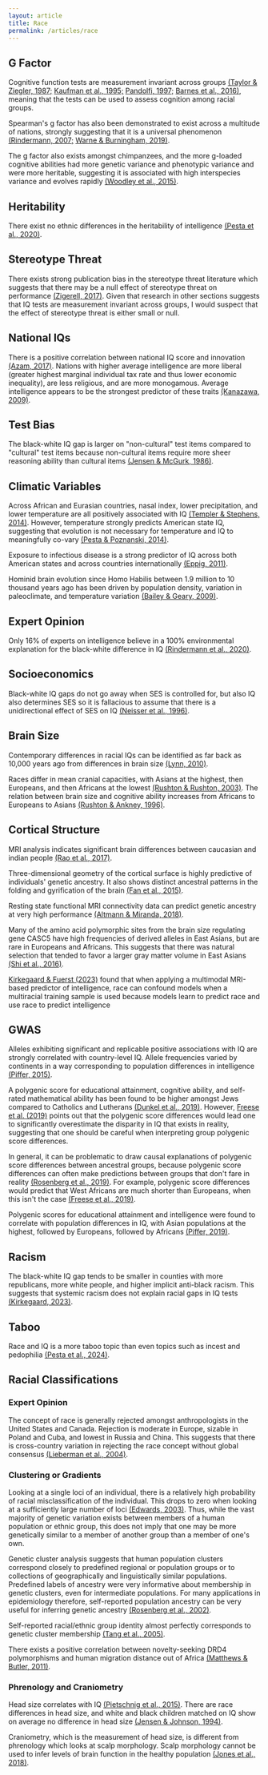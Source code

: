 ```yaml
---
layout: article
title: Race
permalink: /articles/race
---
```


<div markdown="1">

## G Factor

Cognitive function tests are measurement invariant across groups [(Taylor & Ziegler, 1987;](https://sci-hub.ru/https://doi.org/10.1177/001316448704700318)  [Kaufman et al., 1995;](https://sci-hub.ru/https://doi.org/10.1177/0013164495055003001)  [Pandolfi, 1997;](https://www.gwern.net/docs/iq/1997-pandolfi.pdf)  [Barnes et al., 2016)](https://sci-hub.ru/https://doi.org/10.1017/S1355617715001113), meaning that the tests can be used to assess cognition among racial groups.

Spearman's g factor has also been demonstrated to exist across a multitude of nations, strongly suggesting that it is a universal phenomenon [(Rindermann, 2007;](https://emilkirkegaard.dk//en/wp-content/uploads/The-g-factor-of-international-cognitive-ability-comparisons-the-homogeneity-of-results-in-PISA-TIMSS-PIRLS-and-IQ-tests-across-nations.pdf)  [Warne & Burningham, 2019)](https://psycnet.apa.org/fulltext/2019-01683-001.pdf).

The g factor also exists amongst chimpanzees, and the more g-loaded cognitive abilities had more genetic variance and phenotypic variance and were more heritable, suggesting it is associated with high interspecies variance and evolves rapidly [(Woodley et al., 2015)](https://sci-hub.ru/https://doi.org/10.1016/j.intell.2015.04.002).

## Heritability

There exist no ethnic differences in the heritability of intelligence [(Pesta et al., 2020)](https://sci-hub.se/https://doi.org/10.1016/j.intell.2019.101408).

## Stereotype Threat

There exists strong publication bias in the stereotype threat literature which suggests that there may be a null effect of stereotype threat on performance [(Zigerell, 2017)](https://pubmed.ncbi.nlm.nih.gov/28795832/). Given that research in other sections suggests that IQ tests are measurement invariant across groups, I would suspect that the effect of stereotype threat is either small or null.

## National IQs

There is a positive correlation between national IQ score and innovation [(Azam, 2017)](https://mpra.ub.uni-muenchen.de/76922/). Nations with higher average intelligence are more liberal (greater highest marginal individual tax rate and thus lower economic inequality), are less religious, and are more monogamous. Average intelligence appears to be the strongest predictor of these traits [(Kanazawa, 2009)](https://www.cambridge.org/core/journals/journal-of-biosocial-science/article/abs/iq-and-the-values-of-nations/B28886FC682668151084DF2E9DC5C0AF).

## Test Bias

The black-white IQ gap is larger on "non-cultural" test items compared to "cultural" test items because non-cultural items require more sheer reasoning ability than cultural items [(Jensen & McGurk, 1986)](http://arthurjensen.net/wp-content/uploads/2014/06/Black-White-Bias-in-Cultural-and-Noncultural-Test-Items-1987-by-Arthur-Robert-Jensen-Frank-C.-J.-McGurk.pdf).

## Climatic Variables

Across African and Eurasian countries, nasal index, lower precipitation, and lower temperature are all positively associated with IQ [(Templer & Stephens, 2014)](https://www.researchgate.net/publication/264085536_The_relationship_between_IQ_and_climatic_variables_in_African_and_Eurasian_countries). However, temperature strongly predicts American state IQ, suggesting that evolution is not necessary for temperature and IQ to meaningfully co-vary [(Pesta & Poznanski, 2014)](https://www.sciencedirect.com/science/article/pii/S0160289614001019#:~:text=CWT%20proposes%20that%20race%20differences,selection%20premium%20on%20higher%20IQ.).

Exposure to infectious disease is a strong predictor of IQ across both American states and across countries internationally [(Eppig, 2011)](https://www.scientificamerican.com/article/why-is-average-iq-higher-in-some-places/).

Hominid brain evolution since Homo Habilis between 1.9 million to 10 thousand years ago has been driven by population density, variation in paleoclimate, and temperature variation [(Bailey & Geary, 2009)](https://sci-hub.se/https://doi.org/10.1007/s12110-008-9054-0).

## Expert Opinion

Only 16% of experts on intelligence believe in a 100% environmental explanation for the black-white difference in IQ [(Rindermann et al., 2020)](https://www.sciencedirect.com/science/article/pii/S0160289619301886).

## Socioeconomics

Black-white IQ gaps do not go away when SES is controlled for, but also IQ also determines SES so it is fallacious to assume that there is a unidirectional effect of SES on IQ [(Neisser et al., 1996)](https://scottbarrykaufman.com/wp-content/uploads/2012/01/IntUnknown.pdf).

## Brain Size

Contemporary differences in racial IQs can be identified as far back as 10,000 years ago from differences in brain size [(Lynn, 2010)](https://www.sciencedirect.com/science/article/abs/pii/S0191886909003882?via%3Dihub).

Races differ in mean cranial capacities, with Asians at the highest, then Europeans, and then Africans at the lowest [(Rushton & Rushton, 2003)](https://sci-hub.se/https://doi.org/10.1016/S0160-2896(02)00137-X). The relation between brain size and cognitive ability increases from Africans to Europeans to Asians [(Rushton & Ankney, 1996)](https://philipperushton.net/wp-content/uploads/2015/02/Brain-Size-and-Cognitive-Ability-Correlations-with-Age-Sex-Social-Class-and-Race-1996-by-John-Philippe-Rushton-C.-Davison-Ankney.pdf).

## Cortical Structure

MRI analysis indicates significant brain differences between caucasian and indian people [(Rao et al., 2017)](http://cds.iisc.ac.in/faculty/yalavarthy/Rao_Psyn_2017.pdf).

Three-dimensional geometry of the cortical surface is highly predictive of individuals' genetic ancestry. It also shows distinct ancestral patterns in the folding and gyrification of the brain [(Fan et al., 2015)](https://files.catbox.moe/d8gdf7.pdf).

Resting state functional MRI connectivity data can predict genetic ancestry at very high performance [(Altmann & Miranda, 2018)](https://www.biorxiv.org/content/10.1101/440776v1.full.pdf).

Many of the amino acid polymorphic sites from the brain size regulating gene CASC5 have high frequencies of derived alleles in East Asians, but are rare in Europeans and Africans. This suggests that there was natural selection that tended to favor a larger gray matter volume in East Asians [(Shi et al., 2016)](https://files.catbox.moe/dmg1zr.pdf).

[Kirkegaard & Fuerst (2023)](https://www.researchgate.net/publication/369479241_A_Multimodal_MRI-based_Predictor_of_Intelligence_and_Its_Relation_to_RaceEthnicity) found that when applying a multimodal MRI-based predictor of intelligence, race can confound models when a multiracial training sample is used because models learn to predict race and use race to predict intelligence

## GWAS

Alleles exhibiting significant and replicable positive associations with IQ are strongly correlated with country-level IQ. Allele frequencies varied by continents in a way corresponding to population differences in intelligence [(Piffer, 2015)](https://www.sciencedirect.com/science/article/abs/pii/S0160289615001087?via%3Dihub).

A polygenic score for educational attainment, cognitive ability, and self-rated mathematical ability has been found to be higher amongst Jews compared to Catholics and Lutherans [(Dunkel et al., 2019)](https://www.researchgate.net/publication/330601752_Polygenic_Scores_Mediate_the_Jewish_Phenotypic_Advantage_in_Educational_Attainment_and_Cognitive_Ability_Compared_With_Catholics_and_Lutherans). However, [Freese et al. (2019)](https://www.researchgate.net/publication/334385807_Problems_with_a_Causal_Interpretation_of_Polygenic_Score_Differences_between_Jewish_and_non-Jewish_Respondents_in_the_Wisconsin_Longitudinal_Study) points out that the polygenic score differences would lead one to significantly overestimate the disparity in IQ that exists in reality, suggesting that one should be careful when interpreting group polygenic score differences.

In general, it can be problematic to draw causal explanations of polygenic score differences between ancestral groups, because polygenic score differences can often make predictions between groups that don't fare in reality [(Rosenberg et al., 2019)](https://academic.oup.com/emph/article/2019/1/26/5262222). For example, polygenic score differences would predict that West Africans are much shorter than Europeans, when this isn't the case [(Freese et al., 2019)](https://www.researchgate.net/publication/334385807_Problems_with_a_Causal_Interpretation_of_Polygenic_Score_Differences_between_Jewish_and_non-Jewish_Respondents_in_the_Wisconsin_Longitudinal_Study).

Polygenic scores for educational attainment and intelligence were found to correlate with population differences in IQ, with Asian populations at the highest, followed by Europeans, followed by Africans [(Piffer, 2019)](https://www.researchgate.net/publication/332076417_Evidence_for_Recent_Polygenic_Selection_on_Educational_Attainment_and_Intelligence_Inferred_from_Gwas_Hits_A_Replication_of_Previous_Findings_Using_Recent_Data).

## Racism

The black-white IQ gap tends to be smaller in counties with more republicans, more white people, and higher implicit anti-black racism. This suggests that systemic racism does not explain racial gaps in IQ tests [(Kirkegaard, 2023)](https://www.researchgate.net/publication/377204444_Systemic_Racism_Does_Not_Explain_Variation_in_Race_Gaps_on_Cognitive_Tests).

## Taboo

Race and IQ is a more taboo topic than even topics such as incest and pedophilia [(Pesta et al., 2024)](https://www.researchgate.net/publication/379846490_Is_Research_on_the_Genetics_of_Race_IQ_Gaps_Mythically_Taboo).

## Racial Classifications

### Expert Opinion

The concept of race is generally rejected amongst anthropologists in the United States and Canada. Rejection is moderate in Europe, sizable in Poland and Cuba, and lowest in Russia and China. This suggests that there is cross-country variation in rejecting the race concept without global consensus [(Lieberman et al., 2004)](https://hrcak.srce.hr/file/8770).

### Clustering or Gradients

Looking at a single loci of an individual, there is a relatively high probability of racial misclassification of the individual. This drops to zero when looking at a sufficiently large number of loci [(Edwards, 2003)](https://pubmed.ncbi.nlm.nih.gov/12879450/#:~:text=Abstract,between%20populations%20or%20ethnic%20groups). Thus, while the vast majority of genetic variation exists between members of a human population or ethnic group, this does not imply that one may be more genetically similar to a member of another group than a member of one's own.

Genetic cluster analysis suggests that human population clusters correspond closely to predefined regional or population groups or to collections of geographically and linguistically similar populations. Predefined labels of ancestry were very informative about membership in genetic clusters, even for intermediate populations. For many applications in epidemiology therefore, self-reported population ancestry can be very useful for inferring genetic ancestry [(Rosenberg et al., 2002)](https://www.science.org/doi/10.1126/science.1078311).

Self-reported racial/ethnic group identity almost perfectly corresponds to genetic cluster membership [(Tang et al., 2005)](https://www.ncbi.nlm.nih.gov/pmc/articles/PMC1196372/).

There exists a positive correlation between novelty-seeking DRD4 polymorphisms and human migration distance out of Africa [(Matthews & Butler, 2011)](https://onlinelibrary.wiley.com/doi/abs/10.1002/ajpa.21507?deniedAccessCustomisedMessage=&userIsAuthenticated=false).

### Phrenology and Craniometry

Head size correlates with IQ [(Pietschnig et al., 2015)](https://www.sciencedirect.com/science/article/abs/pii/S014976341500250X). There are race differences in head size, and white and black children matched on IQ show on average no difference in head size [(Jensen & Johnson, 1994)](https://www.sciencedirect.com/science/article/abs/pii/0160289694900329).

Craniometry, which is the measurement of head size, is different from phrenology which looks at scalp morphology. Scalp morphology cannot be used to infer levels of brain function in the healthy population [(Jones et al., 2018)](https://www.sciencedirect.com/science/article/pii/S0010945218301436).

</div>
